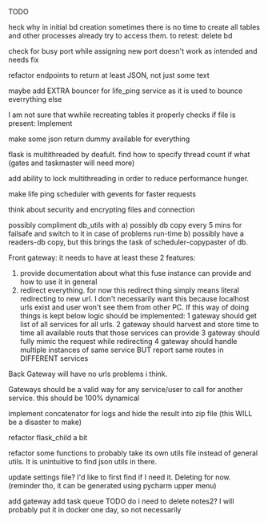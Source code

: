 TODO

heck why in initial bd creation sometimes there is no time to create all tables
and other processes already try to access them. to retest: delete bd

check for busy port while assigning new port doesn't work as intended and needs fix

refactor endpoints to return at least JSON, not just some text

maybe add EXTRA bouncer for life_ping service as it is used to bounce everrything else

I am not sure that wwhile recreating tables it properly checks if file is present: Implement

make some json return dummy available for everything

flask is multithreaded by deafult. find how to specify thread count if what (gates and taskmaster will need more)

add ability to lock multithreading in order to reduce performance hunger.

make life ping scheduler with gevents for faster requests

think about security and encrypting files and connection

possibly compliment db_utils with 
a) possibly db copy every 5 mins for failsafe and switch to it in case of problems run-time
b) possibly have a readers-db copy, but this brings the task of scheduler-copypaster of db.

Front gateway: 
it needs to have at least these 2 features:
1. provide documentation about what this fuse instance can provide and how to use it in general
2. redirect everything.
   for now this redirect thing simply means literal redirecting to new url. I don't necessarily want this
    because localhost urls exist and user won't see them from other PC. If this way of doing things is kept
    below logic should be implemented:
1 gateway should get list of all services for all urls.
2 gateway should harvest and store time to time all available routs that those services can provide
3 gateway should fully mimic the request while redirecting
4 gateway should handle multiple instances of same service BUT report same routes in DIFFERENT services

Back Gateway will have no urls problems i think. 

Gateways should be a valid way for any service/user to call for another service.
this should be 100% dynamical





implement concatenator for logs and hide the result into zip file (this WILL be a disaster to make)

refactor flask_child a bit

refactor some functions to probably take its own utils file instead of general utils. 
It is unintuitive to find json utils in there.

update settings file? I'd like to first find if I need it. Deleting for now.
(reminder tho, it can be generated using pycharm upper menu)


add gateway
add task queue
TODO do i need to delete notes2? I will probably put it in docker one day, so not necessarily
